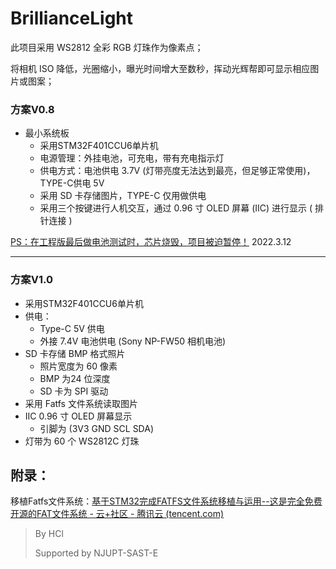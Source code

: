 # BrillianceLight

此项目采用 WS2812 全彩 RGB 灯珠作为像素点；

将相机 ISO 降低，光圈缩小，曝光时间增大至数秒，挥动光辉帮即可显示相应图片或图案；

### 方案V0.8

* 最小系统板
  * 采用STM32F401CCU6单片机
  * 电源管理：外挂电池，可充电，带有充电指示灯
  * 供电方式：电池供电 3.7V (灯带亮度无法达到最亮，但足够正常使用)，TYPE-C供电 5V
  * 采用 SD 卡存储图片，TYPE-C 仅用做供电
  * 采用三个按键进行人机交互，通过 0.96 寸 OLED 屏幕 (IIC) 进行显示 ( 排针连接 )

<u> PS：在工程版最后做电池测试时，芯片烧毁，项目被迫暂停！</u> 2022.3.12

---

### 方案V1.0 

* 采用STM32F401CCU6单片机
* 供电：
  * Type-C 5V 供电
  * 外接 7.4V 电池供电 (Sony NP-FW50 相机电池)
* SD 卡存储 BMP 格式照片
  * 照片宽度为 60 像素
  * BMP 为24 位深度
  * SD 卡为 SPI 驱动
* 采用 Fatfs 文件系统读取图片
* IIC 0.96 寸 OLED 屏幕显示
  * 引脚为 (3V3 GND SCL SDA)
* 灯带为 60 个 WS2812C 灯珠

## 附录：

移植Fatfs文件系统：[基于STM32完成FATFS文件系统移植与运用--这是完全免费开源的FAT文件系统 - 云+社区 - 腾讯云 (tencent.com)](https://cloud.tencent.com/developer/article/1938091)



> By HCl 
>
> Supported by NJUPT-SAST-E

